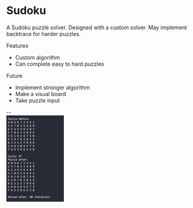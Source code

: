# Sudoku

A Sudoku puzzle solver. Designed with a custom solver. May implement backtrace for harder puzzles. 

Features
- Custom algorithm
- Can complete easy to hard puzzles  

Future
- Implement stronger algorithm
- Make a visual board
- Take puzzle input  

--  
<img src="./img/Solve_hard.jpg" alt="Board Solve" style="width: 30%; height: 25%;"> 